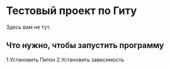 # Тестовый проект по Гиту

Здесь вам не тут.
## Что нужно, чтобы запустить программу

1.Установить Питон
2.Установить зависимость
